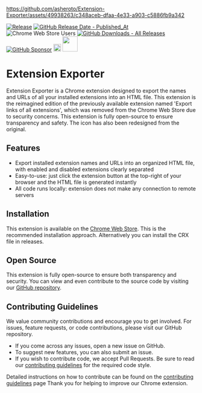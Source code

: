 https://github.com/asheroto/Extension-Exporter/assets/49938263/c348aceb-dfaa-4e33-a903-c5886fb9a342

[![Release](https://img.shields.io/github/v/release/asheroto/Extension-Exporter)](https://github.com/asheroto/Extension-Exporter/releases)
[![GitHub Release Date - Published_At](https://img.shields.io/github/release-date/asheroto/Extension-Exporter)](https://github.com/asheroto/Extension-Exporter/releases)
![Chrome Web Store Users](https://img.shields.io/chrome-web-store/users/doikmfpjbcjjimnbablebijofdbgfepb?link=https%3A%2F%2Fimg.shields.io%2Fchrome-web-store%2Fusers%2Fdoikmfpjbcjjimnbablebijofdbgfepb)
[![GitHub Downloads - All Releases](https://img.shields.io/github/downloads/asheroto/Extension-Exporter/total)](https://github.com/asheroto/Extension-Exporter/releases)
[![GitHub Sponsor](https://img.shields.io/github/sponsors/asheroto?label=Sponsor&logo=GitHub)](https://github.com/sponsors/asheroto)
<a href="https://ko-fi.com/asheroto"><img src="https://ko-fi.com/img/githubbutton_sm.svg" alt="Ko-Fi Button" height="20px"></a>
<a href="https://www.buymeacoffee.com/asheroto"><img src="https://img.buymeacoffee.com/button-api/?text=Buy me a coffee&emoji=&slug=seb6596&button_colour=FFDD00&font_colour=000000&font_family=Lato&outline_colour=000000&coffee_colour=ffffff](https://img.buymeacoffee.com/button-api/?text=Buy%20me%20a%20coffee&emoji=&slug=asheroto&button_colour=FFDD00&font_colour=000000&font_family=Lato&outline_colour=000000&coffee_colour=ffffff)" height="40px"></a>

# Extension Exporter

Extension Exporter is a Chrome extension designed to export the names and URLs of all your installed extensions into an HTML file. This extension is the reimagined edition of the previously available extension named 'Export links of all extensions', which was removed from the Chrome Web Store due to security concerns. This extension is fully open-source to ensure transparency and safety. The icon has also been redesigned from the original.

## Features

-   Export installed extension names and URLs into an organized HTML file, with enabled and disabled extensions clearly separated
-   Easy-to-use: just click the extension button at the top-right of your browser and the HTML file is generated instantly
-   All code runs locally: extension does not make any connection to remote servers

## Installation

This extension is available on the [Chrome Web Store](https://chrome.google.com/webstore/detail/extension-exporter/doikmfpjbcjjimnbablebijofdbgfepb). This is the recommended installation approach. Alternatively you can install the CRX file in releases.

## Open Source

This extension is fully open-source to ensure both transparency and security. You can view and even contribute to the source code by visiting our [GitHub repository](https://github.com/asheroto/Extension-Exporter).

## Contributing Guidelines

We value community contributions and encourage you to get involved. For issues, feature requests, or code contributions, please visit our GitHub repository.

-   If you come across any issues, open a new issue on GitHub.
-   To suggest new features, you can also submit an issue.
-   If you wish to contribute code, we accept Pull Requests. Be sure to read our [contributing guidelines](https://github.com/asheroto/Extension-Exporter/blob/main/CONTRIBUTING.md) for the required code style.

Detailed instructions on how to contribute can be found on the [contributing guidelines](https://github.com/asheroto/Extension-Exporter/blob/main/CONTRIBUTING.md) page Thank you for helping to improve our Chrome extension.